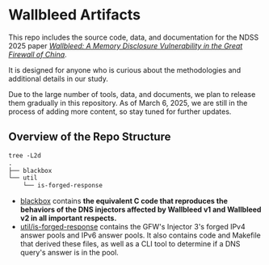 # Wallbleed Artifacts

This repo includes the source code, data, and documentation for the NDSS 2025 paper
[*Wallbleed: A Memory Disclosure Vulnerability in the Great Firewall of China*](https://gfw.report/publications/ndss25/en/).

It is designed for anyone who is curious about the methodologies and additional details in our study.

Due to the large number of tools, data, and documents, we plan to release them gradually in this repository. As of March 6, 2025, we are still in the process of adding more content, so stay tuned for further updates.

## Overview of the Repo Structure

```txt
tree -L2d
.
├── blackbox
└── util
    └── is-forged-response
```

* [blackbox](./blackbox/) contains **the equivalent C code that reproduces the behaviors of the DNS injectors affected by Wallbleed v1 and Wallbleed v2 in all important respects.**
* [util/is-forged-response](./util/is-forged-response/) contains the GFW's Injector 3's forged IPv4 answer pools and IPv6 answer pools. It also contains code and Makefile that derived these files, as well as a CLI tool to determine if a DNS query's answer is in the pool.
